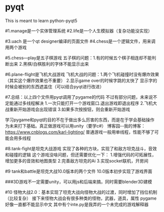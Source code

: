 # pyqt
This is meant to learn python-pyqt5


#1.manage是一个实体管理系统
#2.life是一个人生模拟器（复杂功能没实现）

#3.uach 是一个qt designer编译的页面文件
#4.chess是一个逻辑文件，用来调用两个游戏

#5.chess—play是五子棋游戏
五子棋的问题：1.有的时候五个棋子相连却不能判断出来
2.黑棋/白棋胜利的字体不能显示出来

#6.plane-flight是飞机大战游戏
飞机大战的问题：1.两个飞机碰撞时没有爆炸效果（其实这个爆炸效果也不重要）
2.显示game over的时候字跳的太快了
显示字的时候会被别的东西遮盖住（可以结合pyqt进行改进）

#7.总结：以上四个文件用pyqt调用了pygame的代码
不过有部分问题，未来说不定能通过多线程解决
1.一次只能打开一个游戏窗口.退出游戏即退出程序
2.飞机大战重新开始游戏会出现错误
3.如果多次按按钮，则会重新开始游戏

学习pygame和pyqt的目的不在于做出多么厉害的东西，而是在于学会基础操作
为未来打下基础。真正做游戏可以用unity（要学c#）
博客园--我的博客：https://www.cnblogs.com/karl-lighting/
普通游戏一般用单线程，性能不够了可能会用多线程

#8.tank-fight是坦克大战游戏
实现了各种的方块，实现了和敌方坦克战斗，音效和碰撞的逻辑
这个游戏没啥问题，但还需要优化一下：
1.增强代码的可拓展性，增加更多的音效和地图类型
2.完善敌方坦克的Ai
3.实现socket联机，开房间

#9 tank和battle是坦克大战10.0版本的两个文件
10.0版本初步实现了游戏界面

###3D游戏不一定需要unity，可以用js和后端来搞，同时需要blender3D建模

#10 怪物大战2.0：基本实现了坦克大战向怪物大战的过渡，同时增加了挡位机制（比较复杂）
接下来怪物大战会有很多种类的怪物，武器，道具，属性
pygame好像一直都不能显示中文
其中有个inte.py是我弄的一个未完成的游戏解释器

